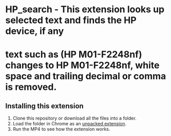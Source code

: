 # HP_search - This extension looks up selected text and finds the HP device, if any
# text such as (HP M01-F2248nf)  changes to HP M01-F2248nf, white space and trailing decimal or comma is removed.

## Installing this extension

1. Clone this repository or download all the files into a folder.
2. Load the folder in Chrome as an [unpacked extension](https://developer.chrome.com/docs/extensions/mv3/getstarted/development-basics/#load-unpacked).
3. Run the MP4 to see how the extension works.
